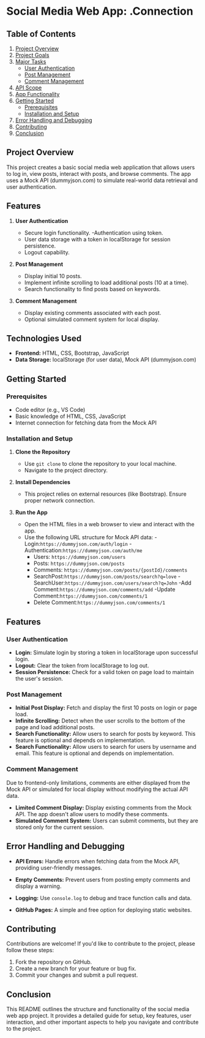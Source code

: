 # Social Media Web App:     .Connection

## Table of Contents

1. [Project Overview](#project-overview)
2. [Project Goals](#project-goals)
3. [Major Tasks](#major-tasks)
   - [User Authentication](#user-authentication)
   - [Post Management](#post-management)
   - [Comment Management](#comment-management)
4. [API Scope](#api-scope)
5. [App Functionality](#app-functionality)
6. [Getting Started](#getting-started)
   - [Prerequisites](#prerequisites)
   - [Installation and Setup](#installation-and-setup)
7. [Error Handling and Debugging](#error-handling-and-debugging)
8. [Contributing](#contributing)
9. [Conclusion](#conclusion)

## Project Overview

This project creates a basic social media web application that allows users to log in, view posts, interact with posts, and browse comments. The app uses a Mock API (dummyjson.com) to simulate real-world data retrieval and user authentication.

## Features

1. **User Authentication**

   - Secure login functionality.
     -Authentication using token.
   - User data storage with a token in localStorage for session persistence.
   - Logout capability.

2. **Post Management**

   - Display initial 10 posts.
   - Implement infinite scrolling to load additional posts (10 at a time).
   - Search functionality to find posts based on keywords.

3. **Comment Management**
   - Display existing comments associated with each post.
   - Optional simulated comment system for local display.

## Technologies Used

- **Frontend:** HTML, CSS, Bootstrap, JavaScript
- **Data Storage:** localStorage (for user data), Mock API (dummyjson.com)

## Getting Started

### Prerequisites

- Code editor (e.g., VS Code)
- Basic knowledge of HTML, CSS, JavaScript
- Internet connection for fetching data from the Mock API

### Installation and Setup

1. **Clone the Repository**

   - Use `git clone` to clone the repository to your local machine.
   - Navigate to the project directory.

2. **Install Dependencies**

   - This project relies on external resources (like Bootstrap). Ensure proper network connection.

3. **Run the App**
   - Open the HTML files in a web browser to view and interact with the app.
   - Use the following URL structure for Mock API data:
     -Login:`https://dummyjson.com/auth/login`
     -Authentication:`https://dummyjson.com/auth/me`
     - Users: `https://dummyjson.com/users`
     - Posts: `https://dummyjson.com/posts`
     - Comments: `https://dummyjson.com/posts/{postId}/comments`
     - SearchPost:`https://dummyjson.com/posts/search?q=love`
       -SearchUser:`https://dummyjson.com/users/search?q=John`
       -Add Comment:`https://dummyjson.com/comments/add`
       -Update Comment:`https://dummyjson.com/comments/1`
     - Delete Comment:`https://dummyjson.com/comments/1`

## Features

### User Authentication

- **Login:** Simulate login by storing a token in localStorage upon successful login.
- **Logout:** Clear the token from localStorage to log out.
- **Session Persistence:** Check for a valid token on page load to maintain the user's session.

### Post Management

- **Initial Post Display:** Fetch and display the first 10 posts on login or page load.
- **Infinite Scrolling:** Detect when the user scrolls to the bottom of the page and load additional posts.
- **Search Functionality:** Allow users to search for posts by keyword. This feature is optional and depends on implementation.
- **Search Functionality:** Allow users to search for users by username and email. This feature is optional and depends on implementation.

### Comment Management

Due to frontend-only limitations, comments are either displayed from the Mock API or simulated for local display without modifying the actual API data.

- **Limited Comment Display:** Display existing comments from the Mock API. The app doesn't allow users to modify these comments.
- **Simulated Comment System:** Users can submit comments, but they are stored only for the current session.

## Error Handling and Debugging

- **API Errors:** Handle errors when fetching data from the Mock API, providing user-friendly messages.
- **Empty Comments:** Prevent users from posting empty comments and display a warning.
- **Logging:** Use `console.log` to debug and trace function calls and data.

- **GitHub Pages:** A simple and free option for deploying static websites.

## Contributing

Contributions are welcome! If you'd like to contribute to the project, please follow these steps:

1. Fork the repository on GitHub.
2. Create a new branch for your feature or bug fix.
3. Commit your changes and submit a pull request.

## Conclusion

This README outlines the structure and functionality of the social media web app project. It provides a detailed guide for setup, key features, user interaction, and other important aspects to help you navigate and contribute to the project.
